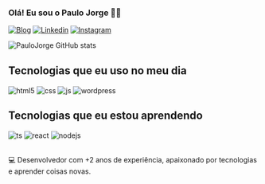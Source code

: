 

### Olá! Eu sou o Paulo Jorge 👋😄


[![Blog](https://img.shields.io/website?label=paulojorgers.com.br&style=for-the-badge&url=https://paulojorgers.com.br/)](https://paulojorgers.com.br)
[![Linkedin](https://img.shields.io/badge/LinkedIn-0077B5?style=for-the-badge&logo=linkedin&logoColor=white)](https://www.linkedin.com/in/paulo-jorge-rodrigues-silva-b63b95173/)
[![Instagram](https://img.shields.io/badge/Instagram-E4405F?style=for-the-badge&logo=instagram&logoColor=white)](https://www.instagram.com/paulojorgers/)

![PauloJorge GitHub stats](https://github-readme-stats.vercel.app/api/top-langs/?username=paulojorgers&layout=pie)


## Tecnologias que eu uso no meu dia

<div style="display: inline_block">
  <img align="center" alt="html5" src="https://img.shields.io/badge/HTML5-E34F26?style=for-the-badge&logo=html5&logoColor=white" />
  <img align="center" alt="css" src="https://img.shields.io/badge/CSS3-1572B6?style=for-the-badge&logo=css3&logoColor=white" />
  <img align="center" alt="js" src="https://img.shields.io/badge/JavaScript-F7DF1E?style=for-the-badge&logo=javascript&logoColor=black" />
  <img align="center" alt="wordpress" src="https://img.shields.io/badge/Wordpress-21759B?style=for-the-badge&logo=wordpress&logoColor=white" />

  </div>


  ## Tecnologias que eu estou aprendendo


<div style="display: inline_block">
  <img align="center" alt="ts" src="https://img.shields.io/badge/TypeScript-007ACC?style=for-the-badge&logo=typescript&logoColor=white" />
  <img align="center" alt="react" src="https://img.shields.io/badge/React-20232A?style=for-the-badge&logo=react&logoColor=61DAFB" />
  <img align="center" alt="nodejs" src="https://img.shields.io/badge/Node.js-43853D?style=for-the-badge&logo=node.js&logoColor=white" />
</div><br/>

💻 Desenvolvedor com +2 anos de experiência, apaixonado por tecnologias e aprender coisas novas.
